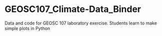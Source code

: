 # GEOSC107_Climate-Data_Binder
Data and code for GEOSC 107 laboratory exercise. Students learn to make simple plots in Python

